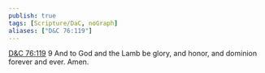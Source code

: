 ```yaml
---
publish: true
tags: [Scripture/DaC, noGraph]
aliases: ["D&C 76:119"]
---
```

[D&C 76:119](https://churchofjesuschrist.org/study/scriptures/dc-testament/dc/76?lang=eng&id=p119#p119) 9 And to God and the Lamb be glory, and honor, and dominion forever and ever. Amen.





